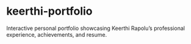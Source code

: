 # keerthi-portfolio
Interactive personal portfolio showcasing Keerthi Rapolu’s professional experience, achievements, and resume.
